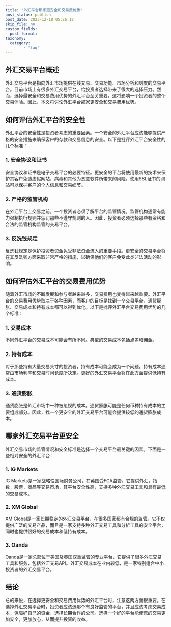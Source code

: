 ```yaml
---
title: "外汇平台那家更安全和交易费优势"
post_status: publish
post_date: 2023-12-18 05:26:12
skip_file: no
custom_fields: 
  post-format: 
taxonomy:
  category:
        - "faq"
---
```


## 外汇交易平台概述

外汇交易平台是指向外汇市场提供在线交易、交易功能、市场分析和刻度的交易平台。目前市场上有很多外汇交易平台，给投资者选择带来了很大的选择压力。然而，选择最安全和交易费用优势的外汇平台至关重要，这将影响一个投资者的整个交易体验。因此，本文将讨论外汇平台那家更安全和交易费用优势。

## 如何评估外汇平台的安全性

外汇平台的安全性是投资者考虑的重要因素。一个安全的外汇平台应该能够提供严格的安全措施来确保客户的存款和交易信息的安全。以下是批评外汇平台安全性的几个标准：

### 1. 安全协议和证书

安全协议和证书是电子交易平台的必要特征。更安全的平台将使用最新的技术来保护其客户免遭虚假网站，病毒和其他为恶意软件所带来的风险。使用SSL证书的网站可以保护客户的个人信息和交易细节。

### 2. 严格的监管机构

在外汇平台上交易之前，一个投资者必须了解平台的监管情况。监管机构通常有能力强制执行规则并惩罚那些不遵守规则的人。因此，投资者必须选择那些有资格和合法的监管机构监管的交易平台。

### 3. 反洗钱规定

反洗钱规定是保护投资者资金免受非法资金流入的重要手段。更安全的交易平台将在其反洗钱方面采取非常严格的措施，以确保他们的客户免受此类非法活动的影响。

## 如何评估外汇平台的交易费用优势

随着外汇市场的不断发展和参与者越来越多，交易费用也变得越来越重要。外汇平台的交易费用优势取决于各种因素，而客户的目标是找到一个交易平台，通货膨胀、交易成本和持有成本都可以得到优化。以下是批评外汇平台交易费用优势的几个标准：

### 1. 交易成本

不同外汇平台的交易成本可能会有所不同。典型的交易成本包括点差和佣金。

### 2. 持有成本

对于那些持有大量交易头寸的投资者，持有成本可能会成为一个问题。持有成本通常由市场利率和交易时间长度所决定。更好的外汇交易平台将在此方面提供低持有成本。

### 3. 通货膨胀

通货膨胀是外汇市场中一种被忽视的成本。通货膨胀可能是任何币种持有成本的主要组成部分。因此，找一个更安全的外汇交易平台可能会提供较低的通货膨胀成本。

## 哪家外汇交易平台更安全

外汇交易市场的监管情况和安全标准是选择一个交易平台最关键的因素。下面是一些相对安全的外汇平台：

### 1. IG Markets

IG Markets是一家战略性国际财务公司，在英国受FCA监管。它提供外汇，指数，股票，商品等交易市场，其平台安全性高，支持多种外汇交易工具和具有最低的交易成本。

### 2. XM Global

XM Global是一家长期稳定的外汇交易平台，在很多国家都有合规的监管。它不仅提供广泛的交易产品，而且是一家支持多种外汇交易工具和分析工具的安全平台，同时也提供很好的交易成本和低持有成本。

### 3. Oanda

Oanda是一家总部位于美国及英国双重监管的专业平台，它提供了很多外汇交易工具和服务，包括外汇交易API。外汇交易成本在业内较低，是一家特别适合中小投资者的外汇交易平台。

## 结论

总的来说，在选择更安全和交易费用优势的外汇平台时，注意这两方面很重要。在选择外汇交易平台时，投资者应该选那个有良好监管的平台，并且应该考虑交易成本，保障好自己的资金，选择长期合作的公司。选择一个好的平台能使您的交易更加安全，更加放心，从而提升投资的收益。
